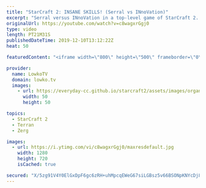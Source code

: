 ```yaml
---
title: "StarCraft 2: INSANE SKILLS! (Serral vs INnoVation)"
excerpt: "Serral versus INnoVation in a top-level game of StarCraft 2. In this match between two of the very best in the game we see INnoVation going for a very slow and mechanical army that is based around Siege Tanks, Hellions, Thors and Liberators. Serral on the other hand plays the new style that has become"
originalUrl: https://youtube.com/watch?v=c8wagxrGgj0
type: video
length: PT21M31S
publishedDateTime: 2019-12-10T13:12:22Z
heat: 50

featuredContent: "<iframe width=\"800\" height=\"500\" frameborder=\"0\" src=\"https://www.youtube.com/embed/c8wagxrGgj0\" allow=\"accelerometer; autoplay; encrypted-media; gyroscope; picture-in-picture\" allowfullscreen></iframe>"

provider:
  name: LowkoTV
  domain: lowko.tv
  images:
    - url: https://everyday-cc.github.io/starcraft2/assets/images/organizations/lowko.tv-50x50.jpg
      width: 50
      height: 50

topics:
  - StarCraft 2
  - Terran
  - Zerg

images:
  - url: https://i.ytimg.com/vi/c8wagxrGgj0/maxresdefault.jpg
    width: 1280
    height: 720
    isCached: true

secured: "X/5zg91V4Y0ElGxDpF6gc6zRH+uhMpcqEWeG67siLGBsz5v66BSONpKNYcDj8IczWnuw485BqMMHchMO6SU+TGNXh0HLt8X82vmKGpYQv2KoMMj6Ao9QwrzDW69aFqf8+xZRh8O5Kfm30lVhdQ/NW0EfqXL2cv0G0snPkVJl1MPHalGkKIGAEQN3NkBbNtYcSu1UM1y90JxEQ3a3bo7sD84O/+v215pCQg9rMLGQT5DQU42vr90EbImzUlu3kkFVqSTnN8bsXnbFCbHAysly+lQTu65w2qQVYED0sMkTF79q+3Hv+Gc2jC2ezNLghT6MBsOa8p5IMVVc+sDSz2+DAkQx55F4TBJFBXX4SMxNwiXuqr8LNSomMWYk9XemqVnH8wmcT/rsguPq91V1fQf64WCdKsMVKFWfoxxIRPaQD1NHoRMNhAedVbLh63/ZgsKp;/iItI8tiOH+Vlbup7qBz8g=="
---
```


